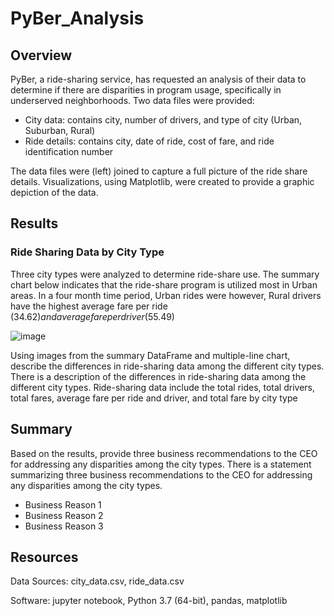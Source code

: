 # PyBer_Analysis
## Overview 
PyBer, a ride-sharing service, has requested an analysis of their data to determine if there are disparities in program usage, specifically in underserved neighborhoods. 
Two data files were provided:
- City data: contains city, number of drivers, and type of city (Urban, Suburban, Rural)
- Ride details: contains city, date of ride, cost of fare, and ride identification number

The data files were (left) joined to capture a full picture of the ride share details.  Visualizations, using Matplotlib, were created to provide a graphic depiction of the data.

## Results 
### Ride Sharing Data by City Type
Three city types were analyzed to determine ride-share use.  The summary chart below indicates that the ride-share program is utilized most in Urban areas.  In a four month time period, Urban rides were  however, Rural drivers have the highest average fare per ride ($34.62) and average fare per driver ($55.49)

![image](https://user-images.githubusercontent.com/102322707/170836818-10ad2e4f-6988-42ed-bfba-c9e8bed31006.png)


Using images from the summary DataFrame and multiple-line chart, describe the differences in ride-sharing data among the different city types.
There is a description of the differences in ride-sharing data among the different city types. Ride-sharing data include the total rides, total drivers, total fares, average fare per ride and driver, and total fare by city type

## Summary 
Based on the results, provide three business recommendations to the CEO for addressing any disparities among the city types.
There is a statement summarizing three business recommendations to the CEO for addressing any disparities among the city types.
- Business Reason 1
- Business Reason 2
- Business Reason 3

## Resources
Data Sources: city_data.csv, ride_data.csv

Software: jupyter notebook, Python 3.7 (64-bit), pandas, matplotlib
